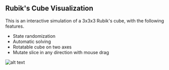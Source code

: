 ## Rubik's Cube Visualization

This is an interactive simulation of a 3x3x3 Rubik's cube, with the following features.

* State randomization 
* Automatic solving 
* Rotatable cube on two axes
* Mutate slice in any direction with mouse drag


![alt text](https://github.com/MasonDarcy/RubiksCubeVisualization/src/resources/gifs/example.gif "Rubiks Cube Solving")
